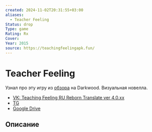 ```yaml
---
created: 2024-11-02T20:31:55+03:00
aliases:
  - Teacher Feeling
Status: drop
Type: game
Rating: Rx
Cover:
Year: 2015
source: https://teachingfeelingapk.fun/
---
```


# Teacher Feeling

Узнал про эту игру из [обзора](https://youtu.be/mmgpe1oX1v0?si=lXWwQcknLnA8xobW) на Darkwood. Визуальная новелла.

 - [VK: Teaching Feeling RU Reborn Translate ver 4.0.xx](https://vk.com/novelstranslate)
 - [TG](https://t.me/+A-80psIkJbg3NzQy)
 - [Google Drive](https://drive.google.com/drive/u/0/folders/1P0JzafO-MEeT79yUzuB3woLPgNOiQiXq?hl=ru)

## Описание


